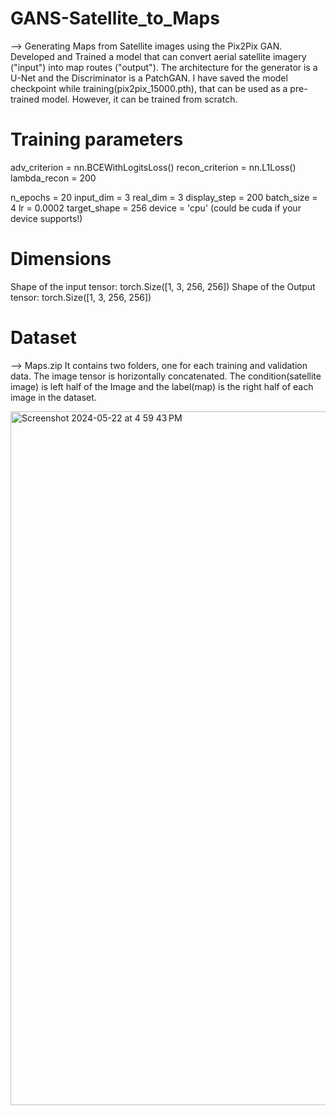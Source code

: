 # GANS-Satellite_to_Maps
--> Generating Maps from Satellite images using the Pix2Pix GAN.
Developed and Trained a model that can convert aerial satellite imagery ("input") into map routes ("output"). The architecture for the generator is a U-Net and the Discriminator is a PatchGAN. I have saved the model checkpoint while training(pix2pix_15000.pth), that can be used as a pre-trained model. However, it can be trained from scratch.

# Training parameters
adv_criterion = nn.BCEWithLogitsLoss() 
recon_criterion = nn.L1Loss() 
lambda_recon = 200

n_epochs = 20
input_dim = 3
real_dim = 3
display_step = 200
batch_size = 4
lr = 0.0002
target_shape = 256
device = 'cpu' (could be cuda if your device supports!)

# Dimensions
Shape of the input tensor: torch.Size([1, 3, 256, 256])
Shape of the Output tensor: torch.Size([1, 3, 256, 256])

# Dataset
--> Maps.zip
It contains two folders, one for each training and validation data.
The image tensor is horizontally concatenated. The condition(satellite image) is left half of the Image and the label(map) is the right half of each image in the dataset.

<img width="1110" alt="Screenshot 2024-05-22 at 4 59 43 PM" src="https://github.com/jatin67singh/GANS-Satellite_to_Maps/assets/57382628/b8a4885a-39ef-47f5-a991-5c678f035aa7">


